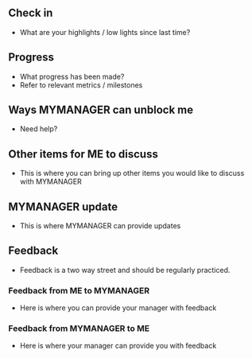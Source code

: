 
## Check in

* What are your highlights / low lights since last time?

## Progress

* What progress has been made?  
* Refer to relevant metrics / milestones

## Ways MYMANAGER can unblock me

* Need help?

## Other items for ME to discuss

* This is where you can bring up other items you would like to discuss with MYMANAGER

## MYMANAGER update

* This is where MYMANAGER can provide updates

## Feedback

* Feedback is a two way street and should be regularly practiced.

### Feedback from ME to MYMANAGER

* Here is where you can provide your manager with feedback

### Feedback from MYMANAGER to ME

* Here is where your manager can provide you with feedback